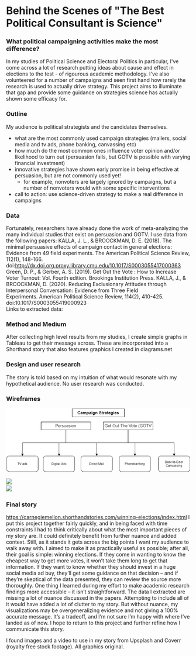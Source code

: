 # Behind the Scenes of "The Best Political Consultant is Science"

### What political campaigning activities make the most difference? 
In my studies of Political Science and Electoral Politics in particular, I've come across a lot of research putting ideas about cause and effect in elections to the test - of rigourous academic methodology.
I've also volunteered for a number of campaigns and seen first hand how rarely the research is used to actually drive strategy. This project aims to illuminate that gap
and provide some guidance on strategies science has actually shown some efficacy for. 

### Outline
My audience is political strategists and the candidates themselves. 
- what are the most commonly used campaign strategies (mailers, social media and tv ads, phone banking, canvassing etc)
- how much do the most common ones influence voter opinion and/or likelihood to turn out (persuasion fails, but GOTV is possible with varying financial investment)
- innovative strategies have shown early promise in being effective at persuasion, but are not commonly used yet!
   - for example, nonvoters are largely ignored by campaigns, but a number of nonvoters would with some specific interventions
- call to action: use science-driven strategy to make a real difference in campaigns

### Data
Fortunately, researchers have already done the work of meta-analyzing the many individual studies that exist on persuasion and GOTV. I use data from the following papers:
KALLA, J. L., & BROOCKMAN, D. E. (2018). The minimal persuasive effects of campaign contact in general elections: Evidence from 49 field experiments. The American Political Science Review, 112(1), 148-166. doi:http://dx.doi.org.proxy.library.cmu.edu/10.1017/S0003055417000363 
Green, D. P., & Gerber, A. S. (2019). Get Out the Vote : How to Increase Voter Turnout: Vol. Fourth edition. Brookings Institution Press.
KALLA, J., & BROOCKMAN, D. (2020). Reducing Exclusionary Attitudes through Interpersonal Conversation: Evidence from Three Field Experiments. American Political Science Review, 114(2), 410-425. doi:10.1017/S0003055419000923  
Links to extracted data:

### Method and Medium
After collecting high level results from my studies, I create simple graphs in Tableau to get their message across. These are incorporated into a Shorthand story that also features graphics I created in diagrams.net

### Design and user research
The story is told based on my intuition of what would resonate with my hypothetical audience. No user research was conducted. 

### Wireframes
![](/campaigntactics.png)
<div class='tableauPlaceholder' id='viz1602785420847' style='position: relative'><noscript><a href='#'><img alt=' ' src='https:&#47;&#47;public.tableau.com&#47;static&#47;images&#47;ca&#47;campaignpersuasion&#47;Sheet1&#47;1_rss.png' style='border: none' /></a></noscript><object class='tableauViz'  style='display:none;'><param name='host_url' value='https%3A%2F%2Fpublic.tableau.com%2F' /> <param name='embed_code_version' value='3' /> <param name='site_root' value='' /><param name='name' value='campaignpersuasion&#47;Sheet1' /><param name='tabs' value='no' /><param name='toolbar' value='yes' /><param name='static_image' value='https:&#47;&#47;public.tableau.com&#47;static&#47;images&#47;ca&#47;campaignpersuasion&#47;Sheet1&#47;1.png' /> <param name='animate_transition' value='yes' /><param name='display_static_image' value='yes' /><param name='display_spinner' value='yes' /><param name='display_overlay' value='yes' /><param name='display_count' value='yes' /><param name='language' value='en' /><param name='filter' value='publish=yes' /></object></div>                <script type='text/javascript'>                    var divElement = document.getElementById('viz1602785420847');                    var vizElement = divElement.getElementsByTagName('object')[0];                    vizElement.style.width='100%';vizElement.style.height=(divElement.offsetWidth*0.75)+'px';                    var scriptElement = document.createElement('script');                    scriptElement.src = 'https://public.tableau.com/javascripts/api/viz_v1.js';                    vizElement.parentNode.insertBefore(scriptElement, vizElement);                </script>
<div class='tableauPlaceholder' id='viz1602786896184' style='position: relative'><noscript><a href='#'><img alt=' ' src='https:&#47;&#47;public.tableau.com&#47;static&#47;images&#47;Co&#47;Costspervote&#47;Sheet1&#47;1_rss.png' style='border: none' /></a></noscript><object class='tableauViz'  style='display:none;'><param name='host_url' value='https%3A%2F%2Fpublic.tableau.com%2F' /> <param name='embed_code_version' value='3' /> <param name='site_root' value='' /><param name='name' value='Costspervote&#47;Sheet1' /><param name='tabs' value='no' /><param name='toolbar' value='yes' /><param name='static_image' value='https:&#47;&#47;public.tableau.com&#47;static&#47;images&#47;Co&#47;Costspervote&#47;Sheet1&#47;1.png' /> <param name='animate_transition' value='yes' /><param name='display_static_image' value='yes' /><param name='display_spinner' value='yes' /><param name='display_overlay' value='yes' /><param name='display_count' value='yes' /><param name='language' value='en' /><param name='filter' value='publish=yes' /></object></div>                <script type='text/javascript'>                    var divElement = document.getElementById('viz1602786896184');                    var vizElement = divElement.getElementsByTagName('object')[0];                    vizElement.style.width='100%';vizElement.style.height=(divElement.offsetWidth*0.75)+'px';                    var scriptElement = document.createElement('script');                    scriptElement.src = 'https://public.tableau.com/javascripts/api/viz_v1.js';                    vizElement.parentNode.insertBefore(scriptElement, vizElement);                </script>

### Final story
https://carnegiemellon.shorthandstories.com/winning-elections/index.html
I put this project together fairly quickly, and in being faced with time constraints I had to think critically about what the most important pieces of my story are. It could definitely benefit from further nuance and added context. Still, as it stands it gets across the big points I want my audience to walk away with. I aimed to make it as practically useful as possible; after all, their goal is simple: winning elections. If they come in wanting to know the cheapest way to get more votes, it won’t take them long to get that information. If they want to know whether they should invest in a huge social media ad buy, they’ll get some guidance on that decision – and if they’re skeptical of the data presented, they can review the source more thoroughly. 
One thing I learned during my effort to make academic research findings more accessible – it isn’t straightforward. The data I extracted are missing a lot of nuance discussed in the papers. Attempting to include all of it would have added a lot of clutter to my story. But without nuance, my visualizations may be overgeneralizing evidence and not giving a 100% accurate message. It’s a tradeoff, and I’m not sure I’m happy with where I’ve landed as of now. I hope to return to this project and further refine how I communicate this story. 

I found images and a video to use in my story from Upsplash and Coverr (royalty free stock footage). All graphics original. 
